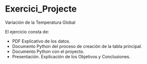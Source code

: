 # Exercici_Projecte

Variación de la Temperatura Global

El ejercicio consta de:
- PDF Explicativo de los datos.
- Documento Python del proceso de creación de la tabla principal.
- Documento Python con el proyecto.
- Presentación. Explicación de los Objetivos y Conclusiones.
